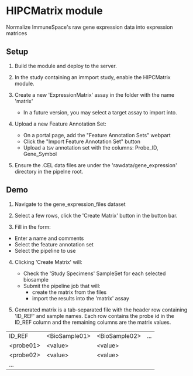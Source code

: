 HIPCMatrix module
=======================

Normalize ImmuneSpace's raw gene expression data into expression matrices

Setup
-----

1. Build the module and deploy to the server.

2. In the study containing an immport study, enable the HIPCMatrix module.

3. Create a new 'ExpressionMatrix' assay in the folder with the name 'matrix'
    - In a future version, you may select a target assay to import into.

4. Upload a new Feature Annotation Set:
    - On a portal page, add the "Feature Annotation Sets" webpart
    - Click the "Import Feature Annotation Set" button
    - Upload a tsv annotation set with the columns: Probe_ID, Gene_Symbol

5. Ensure the .CEL data files are under the 'rawdata/gene_expression' directory in the pipelne root.


Demo
----

1. Navigate to the gene_expression_files dataset

2. Select a few rows, click the 'Create Matrix' button in the button bar.

3. Fill in the form:

- Enter a name and comments
- Select the feature annotation set
- Select the pipeline to use

4. Clicking 'Create Matrix' will:

    - Check the 'Study Specimens' SampleSet for each selected biosample
    - Submit the pipeline job that will:
        - create the matrix from the files
        - import the results into the 'matrix' assay

5. Generated matrix is a tab-separated file with the header row containing 'ID_REF' and sample names.  Each row contains the probe id in the ID_REF column and the remaining columns are the matrix values.

<table>
  <tr><td>ID_REF</td><td>&lt;BioSample01&gt;</td><td>&lt;BioSample02&gt;</td><td>...</td></tr>
  <tr><td>&lt;probe01&gt;</td><td>&lt;value&gt;</td><td>&lt;value&gt;</td><td>&nbsp;</td></tr>
  <tr><td>&lt;probe02&gt;</td><td>&lt;value&gt;</td><td>&lt;value&gt;</td><td>&nbsp;</td></tr>
  <tr><td colspan=4>...</td></tr>
</table>

